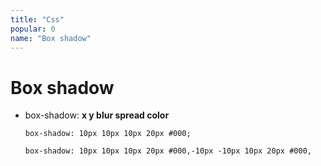 ```yaml
---
title: "Css"
popular: 0
name: "Box shadow"
---
```


# Box shadow

- box-shadow: **x y blur spread color**

  ```
  box-shadow: 10px 10px 10px 20px #000;
  ```

  ```
  box-shadow: 10px 10px 10px 20px #000,-10px -10px 10px 20px #000,
  ```
